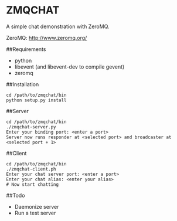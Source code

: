 ZMQCHAT
=======

A simple chat demonstration with ZeroMQ.

ZeroMQ: http://www.zeromq.org/


##Requirements

* python
* libevent (and libevent-dev to compile gevent)
* zeromq


##Installation

    cd /path/to/zmqchat/bin
    python setup.py install


##Server

    cd /path/to/zmqchat/bin
    ./zmqchat-server.py
    Enter your binding port: <enter a port>
    Server now runs responder at <selected port> and broadcaster at <selected port + 1>


##Client

    cd /path/to/zmqchat/bin
    ./zmqchat-client.ph
    Enter your chat server port: <enter a port>
    Enter your chat alias: <enter your alias>
    # Now start chatting


##Todo

* Daemonize server
* Run a test server
